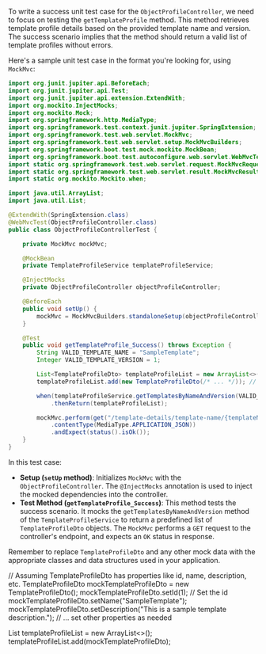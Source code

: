 To write a success unit test case for the `ObjectProfileController`, we need to focus on testing the `getTemplateProfile` method. This method retrieves template profile details based on the provided template name and version. The success scenario implies that the method should return a valid list of template profiles without errors.

Here's a sample unit test case in the format you're looking for, using `MockMvc`:

```java
import org.junit.jupiter.api.BeforeEach;
import org.junit.jupiter.api.Test;
import org.junit.jupiter.api.extension.ExtendWith;
import org.mockito.InjectMocks;
import org.mockito.Mock;
import org.springframework.http.MediaType;
import org.springframework.test.context.junit.jupiter.SpringExtension;
import org.springframework.test.web.servlet.MockMvc;
import org.springframework.test.web.servlet.setup.MockMvcBuilders;
import org.springframework.boot.test.mock.mockito.MockBean;
import org.springframework.boot.test.autoconfigure.web.servlet.WebMvcTest;
import static org.springframework.test.web.servlet.request.MockMvcRequestBuilders.get;
import static org.springframework.test.web.servlet.result.MockMvcResultMatchers.status;
import static org.mockito.Mockito.when;

import java.util.ArrayList;
import java.util.List;

@ExtendWith(SpringExtension.class)
@WebMvcTest(ObjectProfileController.class)
public class ObjectProfileControllerTest {

    private MockMvc mockMvc;

    @MockBean
    private TemplateProfileService templateProfileService;

    @InjectMocks
    private ObjectProfileController objectProfileController;

    @BeforeEach
    public void setUp() {
        mockMvc = MockMvcBuilders.standaloneSetup(objectProfileController).build();
    }

    @Test
    public void getTemplateProfile_Success() throws Exception {
        String VALID_TEMPLATE_NAME = "SampleTemplate";
        Integer VALID_TEMPLATE_VERSION = 1;

        List<TemplateProfileDto> templateProfileList = new ArrayList<>();
        templateProfileList.add(new TemplateProfileDto(/* ... */)); // Add mock data

        when(templateProfileService.getTemplatesByNameAndVersion(VALID_TEMPLATE_NAME, VALID_TEMPLATE_VERSION))
            .thenReturn(templateProfileList);

        mockMvc.perform(get("/template-details/template-name/{templateName}/template-version/{templateVersion}", VALID_TEMPLATE_NAME, VALID_TEMPLATE_VERSION)
            .contentType(MediaType.APPLICATION_JSON))
            .andExpect(status().isOk());
    }
}
```

In this test case:

- **Setup (`setUp` method)**: Initializes `MockMvc` with the `ObjectProfileController`. The `@InjectMocks` annotation is used to inject the mocked dependencies into the controller.
- **Test Method (`getTemplateProfile_Success`)**: This method tests the success scenario. It mocks the `getTemplatesByNameAndVersion` method of the `TemplateProfileService` to return a predefined list of `TemplateProfileDto` objects. The `MockMvc` performs a `GET` request to the controller's endpoint, and expects an `OK` status in response.

Remember to replace `TemplateProfileDto` and any other mock data with the appropriate classes and data structures used in your application.



// Assuming TemplateProfileDto has properties like id, name, description, etc.
TemplateProfileDto mockTemplateProfileDto = new TemplateProfileDto();
mockTemplateProfileDto.setId(1); // Set the id
mockTemplateProfileDto.setName("SampleTemplate");
mockTemplateProfileDto.setDescription("This is a sample template description.");
// ... set other properties as needed

List<TemplateProfileDto> templateProfileList = new ArrayList<>();
templateProfileList.add(mockTemplateProfileDto);

